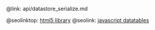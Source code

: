 @link: api/datastore_serialize.md

@seolinktop: [html5 library](https://webix.com)
@seolink: [javascript datatables](https://webix.com/widget/datatable/)